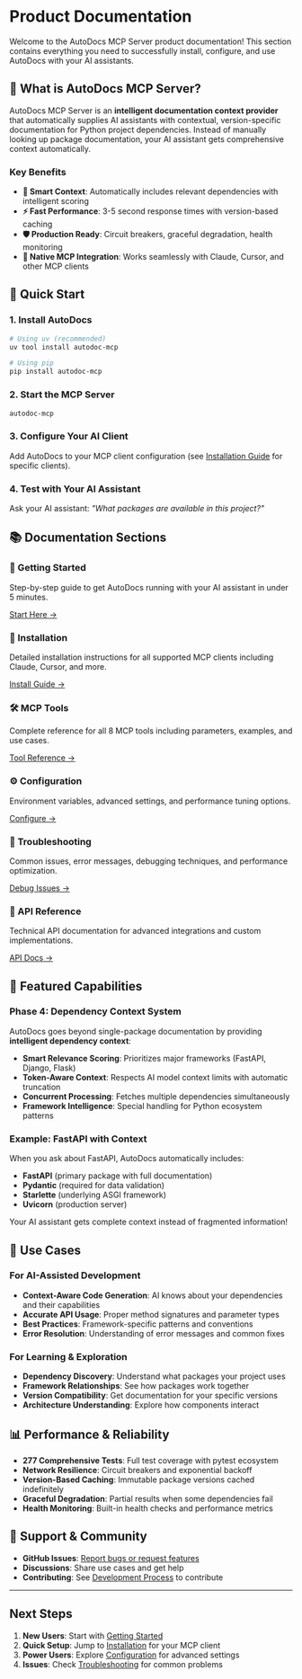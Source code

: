 # Product Documentation

Welcome to the AutoDocs MCP Server product documentation! This section contains everything you need to successfully install, configure, and use AutoDocs with your AI assistants.

## 🎯 What is AutoDocs MCP Server?

AutoDocs MCP Server is an **intelligent documentation context provider** that automatically supplies AI assistants with contextual, version-specific documentation for Python project dependencies. Instead of manually looking up package documentation, your AI assistant gets comprehensive context automatically.

### Key Benefits

- **🧠 Smart Context**: Automatically includes relevant dependencies with intelligent scoring
- **⚡ Fast Performance**: 3-5 second response times with version-based caching
- **🛡️ Production Ready**: Circuit breakers, graceful degradation, health monitoring
- **🔗 Native MCP Integration**: Works seamlessly with Claude, Cursor, and other MCP clients

## 🚀 Quick Start

### 1. Install AutoDocs
```bash
# Using uv (recommended)
uv tool install autodoc-mcp

# Using pip
pip install autodoc-mcp
```

### 2. Start the MCP Server
```bash
autodoc-mcp
```

### 3. Configure Your AI Client
Add AutoDocs to your MCP client configuration (see [Installation Guide](installation.md) for specific clients).

### 4. Test with Your AI Assistant
Ask your AI assistant: *"What packages are available in this project?"*

## 📚 Documentation Sections

<div class="doc-grid">
  <div class="doc-card">
    <h3>🚀 Getting Started</h3>
    <p>Step-by-step guide to get AutoDocs running with your AI assistant in under 5 minutes.</p>
    <a href="getting-started.md">Start Here →</a>
  </div>

  <div class="doc-card">
    <h3>💾 Installation</h3>
    <p>Detailed installation instructions for all supported MCP clients including Claude, Cursor, and more.</p>
    <a href="installation.md">Install Guide →</a>
  </div>

  <div class="doc-card">
    <h3>🛠️ MCP Tools</h3>
    <p>Complete reference for all 8 MCP tools including parameters, examples, and use cases.</p>
    <a href="mcp-tools.md">Tool Reference →</a>
  </div>

  <div class="doc-card">
    <h3>⚙️ Configuration</h3>
    <p>Environment variables, advanced settings, and performance tuning options.</p>
    <a href="configuration.md">Configure →</a>
  </div>

  <div class="doc-card">
    <h3>🔧 Troubleshooting</h3>
    <p>Common issues, error messages, debugging techniques, and performance optimization.</p>
    <a href="troubleshooting.md">Debug Issues →</a>
  </div>

  <div class="doc-card">
    <h3>📖 API Reference</h3>
    <p>Technical API documentation for advanced integrations and custom implementations.</p>
    <a href="api-reference.md">API Docs →</a>
  </div>
</div>

## 🌟 Featured Capabilities

### Phase 4: Dependency Context System
AutoDocs goes beyond single-package documentation by providing **intelligent dependency context**:

- **Smart Relevance Scoring**: Prioritizes major frameworks (FastAPI, Django, Flask)
- **Token-Aware Context**: Respects AI model context limits with automatic truncation
- **Concurrent Processing**: Fetches multiple dependencies simultaneously
- **Framework Intelligence**: Special handling for Python ecosystem patterns

### Example: FastAPI with Context
When you ask about FastAPI, AutoDocs automatically includes:
- **FastAPI** (primary package with full documentation)
- **Pydantic** (required for data validation)
- **Starlette** (underlying ASGI framework)
- **Uvicorn** (production server)

Your AI assistant gets complete context instead of fragmented information!

## 🎯 Use Cases

### For AI-Assisted Development
- **Context-Aware Code Generation**: AI knows about your dependencies and their capabilities
- **Accurate API Usage**: Proper method signatures and parameter types
- **Best Practices**: Framework-specific patterns and conventions
- **Error Resolution**: Understanding of error messages and common fixes

### For Learning & Exploration
- **Dependency Discovery**: Understand what packages your project uses
- **Framework Relationships**: See how packages work together
- **Version Compatibility**: Get documentation for your specific versions
- **Architecture Understanding**: Explore how components interact

## 📊 Performance & Reliability

- **277 Comprehensive Tests**: Full test coverage with pytest ecosystem
- **Network Resilience**: Circuit breakers and exponential backoff
- **Version-Based Caching**: Immutable package versions cached indefinitely
- **Graceful Degradation**: Partial results when some dependencies fail
- **Health Monitoring**: Built-in health checks and performance metrics

## 🤝 Support & Community

- **GitHub Issues**: [Report bugs or request features](https://github.com/bradleyfay/autodoc-mcp/issues)
- **Discussions**: Share use cases and get help
- **Contributing**: See [Development Process](../development/contributing.md) to contribute

---

## Next Steps

1. **New Users**: Start with [Getting Started](getting-started.md)
2. **Quick Setup**: Jump to [Installation](installation.md) for your MCP client
3. **Power Users**: Explore [Configuration](configuration.md) for advanced settings
4. **Issues**: Check [Troubleshooting](troubleshooting.md) for common problems
